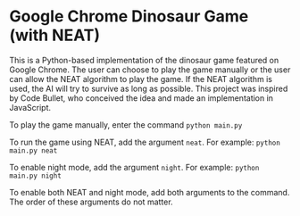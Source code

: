 # Google Chrome Dinosaur Game (with NEAT)
This is a Python-based implementation of the dinosaur game featured on Google Chrome. The user can choose to play the game manually or the user can allow the NEAT algorithm to play the game. If the NEAT algorithm is used, the AI will try to survive as long as possible. This project was inspired by Code Bullet, who conceived the idea and made an implementation in JavaScript.

To play the game manually, enter the command `python main.py`

To run the game using NEAT, add the argument `neat`. For example: `python main.py neat`

To enable night mode, add the argument `night`. For example: `python main.py night`

To enable both NEAT and night mode, add both arguments to the command. The order of these arguments do not matter.